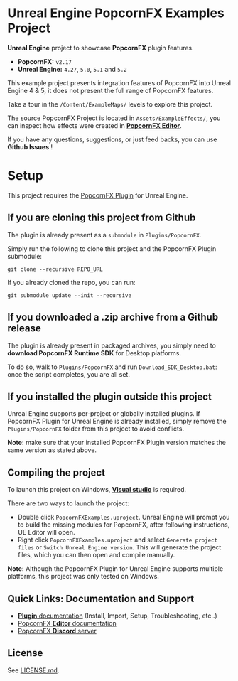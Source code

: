 # Unreal Engine PopcornFX Examples Project

**Unreal Engine** project to showcase **PopcornFX** plugin features.
* **PopcornFX:** `v2.17`
* **Unreal Engine:** `4.27`, `5.0`, `5.1` and `5.2`

This example project presents integration features of PopcornFX into Unreal Engine 4 & 5,
it does not present the full range of PopcornFX features.

Take a tour in the `/Content/ExampleMaps/` levels to explore this project.

The source PopcornFX Project is located in `Assets/ExampleEffects/`, you can inspect how effects were created in **[PopcornFX Editor](https://www.popcornfx.com/popcornfx-editor/)**.

If you have any questions, suggestions, or just feed backs, you can
use **Github Issues** !

# Setup

This project requires the [PopcornFX Plugin](https://www.popcornfx.com/plugin-unrealengine/) for Unreal Engine.

## If you are cloning this project from Github

The plugin is already present as a `submodule` in `Plugins/PopcornFX`.

Simply run the following to clone this project and the PopcornFX Plugin submodule:

    git clone --recursive REPO_URL

If you already cloned the repo, you can run:

    git submodule update --init --recursive

## If you downloaded a .zip archive from a Github release

The plugin is already present in packaged archives, you simply need to **download PopcornFX Runtime SDK** for Desktop platforms.

To do so, walk to `Plugins/PopcornFX` and run `Download_SDK_Desktop.bat`: once the script completes, you are all set.

## If you installed the plugin outside this project

Unreal Engine supports per-project or globally installed plugins. If PopcornFX Plugin for Unreal Engine is already installed, simply remove the `Plugins/PopcornFX` folder from this project to avoid conflicts.

**Note:** make sure that your installed PopcornFX Plugin version matches the same version as stated above.

## Compiling the project

To launch this project on Windows, **[Visual studio](https://docs.unrealengine.com/4.27/en-US/ProductionPipelines/DevelopmentSetup/VisualStudioSetup/)** is required.

There are two ways to launch the project:
* Double click `PopcornFXExamples.uproject`. Unreal Engine will prompt you to build the missing modules for PopcornFX, after following instructions, UE Editor will open.
* Right click `PopcornFXExamples.uproject` and select `Generate project files` or `Switch Unreal Engine version`. This will generate the project files, which you can then open and compile manually.

**Note:** Although the PopcornFX Plugin for Unreal Engine supports multiple platforms, this project was only tested on Windows.

## Quick Links: Documentation and Support

* [**Plugin** documentation](https://www.popcornfx.com/docs/popcornfx-v2/plugins/ue4-plugin/) (Install, Import, Setup, Troubleshooting, etc..)
* [PopcornFX **Editor** documentation](https://www.popcornfx.com/docs/popcornfx-v2/)
* [PopcornFX **Discord** server](https://discord.gg/4ka27cVrsf)

## License

See [LICENSE.md](/LICENSE.md).
